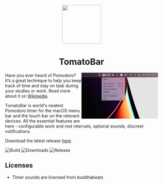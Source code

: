 <p align="center">
<img src="https://raw.githubusercontent.com/ivoronin/TomatoBar/master/TomatoBar/Assets.xcassets/AppIcon.appiconset/icon_128x128%402x.png" width="128" height="128"/>
<p>
 
<h1 align="center">TomatoBar</h1>

<img
  src="https://github.com/ivoronin/TomatoBar/raw/badges/screenshot.png?raw=true"
  alt="Screenshot"
  width="50%"
  align="right"
/>

Have you ever heard of Pomodoro? It’s a great technique to help you keep track of time and stay on task during your studies or work. Read more about it on <a href="https://en.wikipedia.org/wiki/Pomodoro_Technique">Wikipedia</a>.

TomatoBar is world's neatest Pomodoro timer for the macOS menu bar and the touch bar on the relevant devices. All the essential features are here - configurable work and rest intervals, optional sounds, discreet notifications.

Download the latest release <a href="https://github.com/ivoronin/TomatoBar/releases/latest/">here</a>.

![Build](https://img.shields.io/github/workflow/status/ivoronin/TomatoBar/main) ![Downloads](https://img.shields.io/github/downloads/ivoronin/TomatoBar/total) ![Release](https://img.shields.io/github/v/release/ivoronin/TomatoBar?display_name=tag)


## Licenses
 - Timer sounds are licensed from buddhabeats
